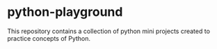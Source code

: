 # python-playground
This repository contains a collection of python mini projects created to practice concepts of Python.
